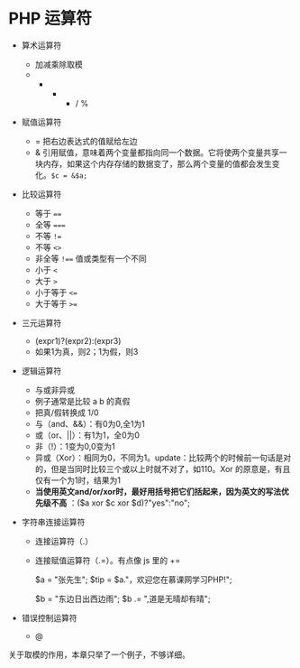 # PHP 运算符

- 算术运算符
  - 加减乘除取模
  - + - * / %
- 赋值运算符
  - =   把右边表达式的值赋给左边
  - &   引用赋值，意味着两个变量都指向同一个数据。它将使两个变量共享一块内存，如果这个内存存储的数据变了，那么两个变量的值都会发生变化。`$c = &$a;`
- 比较运算符
  - 等于 `==`
  - 全等 `===`
  - 不等 `!=`
  - 不等 `<>`
  - 非全等 `!==` 值或类型有一个不同
  - 小于 `<`
  - 大于 `>`
  - 小于等于 `<=`
  - 大于等于 `>=`
- 三元运算符
  - (expr1)?(expr2):(expr3)
  - 如果1为真，则2；1为假，则3
- 逻辑运算符
  - 与或非异或
  - 例子通常是比较 a b 的真假
  - 把真/假转换成 1/0
  - 与（and、&&）：有0为0,全1为1
  - 或（or、||）：有1为1，全0为0
  - 非（!）：1变为0,0变为1
  - 异或（Xor）：相同为0，不同为1。update：比较两个的时候前一句话是对的，但是当同时比较三个或以上时就不对了，如110。Xor 的原意是，有且仅有一个为1时，结果为1
  - **当使用英文and/or/xor时，最好用括号把它们括起来，因为英文的写法优先级不高** ：($a xor $c xor $d)?"yes":"no";
- 字符串连接运算符
  - 连接运算符（.）
  - 连接赋值运算符（.=）。有点像 js 里的 +=

    $a = "张先生";
	$tip = $a."，欢迎您在慕课网学习PHP!";
	
    $b = "东边日出西边雨";	
    $b .= ",道是无晴却有晴";

- 错误控制运算符
  - @

关于取模的作用，本章只举了一个例子，不够详细。

